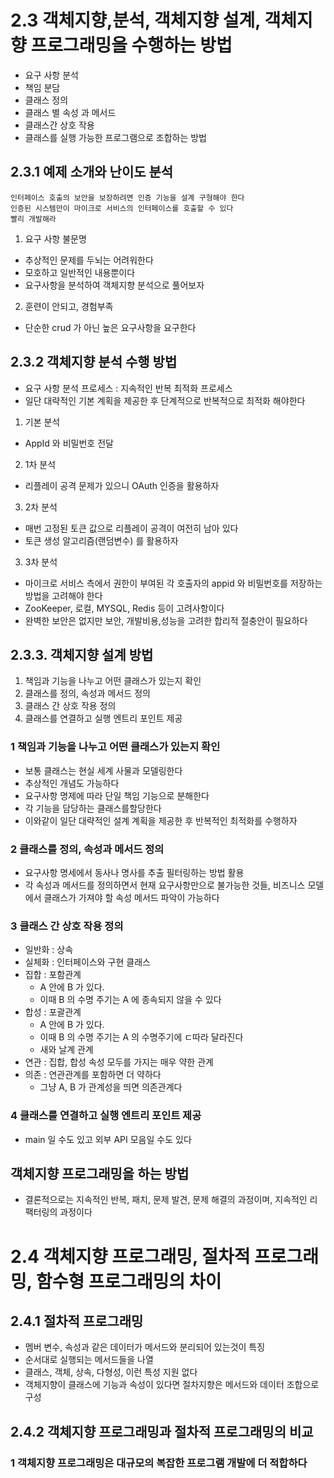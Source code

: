 # 2.3 객체지향,분석, 객체지향 설계, 객체지향 프로그래밍을 수행하는 방법
- 요구 사항 분석
- 책임 분담
- 클래스 정의
- 클래스 별 속성 과 메서드
- 클래스간 상호 작용
- 클래스를 실행 가능한 프로그램으로 조합하는 방법

## 2.3.1 예제 소개와 난이도 분석
```text
인터페이스 호출의 보안을 보장하려면 인증 기능을 설계 구형해야 한다
인증된 시스템만이 마이크로 서비스의 인터페이스를 호출할 수 있다
빨리 개발해라
```
1) 요구 사항 불문명
- 추상적인 문제를 두뇌는 어려워한다
- 모호하고 일반적인 내용뿐이다
- 요구사항을 분석하여 객체지향 분석으로 풀어보자
2) 훈련이 안되고, 경험부족
- 단순한 crud 가 아닌 높은 요구사항을 요구한다

## 2.3.2 객체지향 분석 수행 방법
- 요구 사항 분석 프로세스 : 지속적인 반복 최적화 프로세스
- 일단 대략적인 기본 계획을 제공한 후 단계적으로 반복적으로 최적화 해야한다

1) 기본 분석
- AppId 와 비밀번호 전달
2) 1차 분석
- 리플레이 공격 문제가 있으니 OAuth 인증을 활용하자
3) 2차 분석
- 매번 고정된 토큰 값으로 리플레이 공격이 여전히 남아 있다
- 토큰 생성 알고리즘(랜덤변수) 를 활용하자
3) 3차 분석
- 마이크로 서비스 측에서 권한이 부여된 각 호출자의 appid 와 비밀번호를 저장하는 방법을 고려해야 한다
- ZooKeeper, 로컬, MYSQL, Redis 등이 고려사항이다
- 완벽한 보안은 없지만 보안, 개발비용,성능을 고려한 합리적 절충안이 필요하다

## 2.3.3. 객체지향 설계 방법
1) 책임과 기능을 나누고 어떤 클래스가 있는지 확인
2) 클래스를 정의, 속성과 메서드 정의
3) 클래스 간 상호 작용 정의
4) 클래스를 연결하고 실행 엔트리 포인트 제공

### 1 책임과 기능을 나누고 어떤 클래스가 있는지 확인
- 보통 클래스는 현실 세계 사물과 모델링한다
- 추상적인 개념도 가능하다
- 요구사항 명제에 따라 단일 책임 기능으로 분해한다
- 각 기능을 담당하는 클래스를할당한다
- 이와같이 일단 대략적인 설계 계획을 제공한 후 반복적인 최적화를 수행하자

### 2 클래스를 정의, 속성과 메서드 정의
- 요구사항 명세에서 동사나 명사를 추출 필터링하는 방법 활용
- 각 속성과 메서드를 정의하면서 현재 요구사항만으로 불가능한 것들, 비즈니스 모델에서 클래스가 가져야 할 속성 메서드 파악이 가능하다

### 3 클래스 간 상호 작용 정의
- 일반화 : 상속
- 실체화 : 인터페이스와 구현 클래스 
- 집합 : 포함관계 
  - A 안에 B 가 있다.
  - 이때 B 의 수명 주기는 A 에 종속되지 않을 수 있다
- 합성 : 포괄관계
    - A 안에 B 가 있다.
    - 이때 B 의 수명 주기는 A 의 수명주기에 ㄷ따라 달라진다
    - 새와 날계 관계
- 연관 : 집합, 합성 속성 모두를 가지는 매우 약한 관계
- 의존 : 연관관계를 포함하면 더 약하다
  - 그냥 A, B 가 관계성을 띄면 의존관계다

### 4 클래스를 연결하고 실행 엔트리 포인트 제공
- main 일 수도 있고 외부 API 모음일 수도 있다

## 객체지향 프로그래밍을 하는 방법
- 결론적으로는 지속적인 반복, 패치, 문제 발견, 문제 해결의 과정이며, 지속적인 리팩터링의 과정이다

# 2.4 객체지향 프로그래밍, 절차적 프로그래밍, 함수형 프로그래밍의 차이
## 2.4.1 절차적 프로그래밍
- 멤버 변수, 속성과 같은 데이터가 메서드와 분리되어 있는것이 특징
- 순서대로 실행되는 메서드들을 나열
- 클래스, 객체, 상속, 다형성, 이런 특성 지원 없다
- 객체지향이 클래스에 기능과 속성이 있다면 절차지향은 메서드와 데이터 조합으로 구성

## 2.4.2 객체지향 프로그래밍과 절차적 프로그래밍의 비교
### 1 객체지향 프로그래밍은 대규모의 복잡한 프로그램 개발에 더 적합하다
